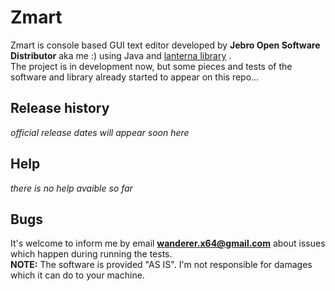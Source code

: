 # Zmart
Zmart is console based GUI text editor developed by **Jebro Open Software Distributor** aka me :) using
Java and [lanterna library](https://github.com/mabe02/lanterna) .<br />
The project is in development now, but some pieces and tests of the software and library already started to appear on this repo...
## Release history
*official release dates will appear soon here*
## Help
*there is no help avaible so far*
## Bugs
It's welcome to inform me by email **wanderer.x64@gmail.com** about issues which happen during running the tests. <br />
**NOTE:** The software is provided "AS IS". I'm not responsible for damages which it can do to your machine.
